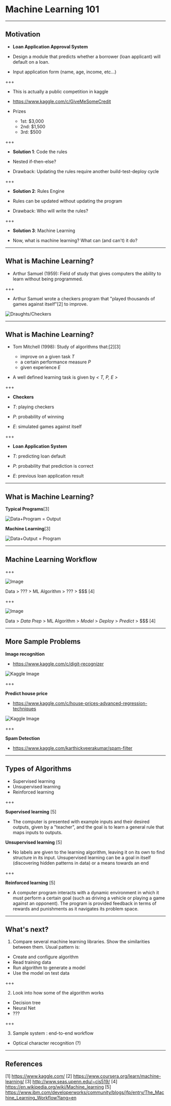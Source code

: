 # Machine Learning 101

---

## Motivation

* **Loan Application Approval System**

* Design a module that predicts whether a borrower (loan applicant) will default on a loan.
* Input application form (name, age, income, etc...)

+++

* This is actually a public competition in kaggle

* https://www.kaggle.com/c/GiveMeSomeCredit

* Prizes
    * 1st: $3,000 
    * 2nd: $1,500 
    * 3rd: $500 

+++

* **Solution 1**: Code the rules

* Nested if-then-else?

* Drawback: Updating the rules require another build-test-deploy cycle

+++

* **Solution 2**: Rules Engine

* Rules can be updated without updating the program

* Drawback: Who will write the rules?

+++

* **Solution 3**: Machine Learning

* Now, what is machine learning? What can (and can't) it do?

---

## What is Machine Learning?

* Arthur Samuel (1959): Field of study that gives computers the ability 
to learn without being programmed.

+++

* Arthur Samuel wrote a checkers program that "played thousands of games against itself"[2] to improve.

![Draughts/Checkers](notes/assets/International_draughts.jpg)

---

## What is Machine Learning?

* Tom Mitchell (1998): Study of algorithms that:[2][3]
    * improve on a given task _T_
    * a certain performance measure _P_
    * given experience _E_

* A well defined learning task is given by _< T, P, E >_

+++

* **Checkers**

* _T_: playing checkers
* _P_: probability of winning
* _E_: simulated games against itself

+++

* **Loan Application System**

* _T_: predicting loan default
* _P_: probability that prediction is correct
* _E_: previous loan application result

---

## What is Machine Learning?

**Typical Programs**[3]

![Data+Program = Output](notes/assets/typical-app.png)

**Machine Learning**[3]

![Data+Output = Program](notes/assets/ml-app.png)

---

## Machine Learning Workflow

+++

![Image](https://www.ibm.com/developerworks/community/blogs/jfp/resource/BLOGS_UPLOADED_IMAGES/mlworkflowperception.png)

Data > ??? > ML Algorithm > ??? > $$$ [4]

+++

![Image](https://www.ibm.com/developerworks/community/blogs/jfp/resource/BLOGS_UPLOADED_IMAGES/MLworkflownotsimple.png)

Data > _Data Prep_ > ML Algorithm > _Model_ > _Deploy_ > _Predict_ > $$$  [4]

---

## More Sample Problems

**Image recognition**

* https://www.kaggle.com/c/digit-recognizer

![Kaggle Image](https://kaggle2.blob.core.windows.net/competitions/kaggle/3004/logos/front_page.png)

+++

**Predict house price**

* https://www.kaggle.com/c/house-prices-advanced-regression-techniques

![Kaggle Image](https://kaggle2.blob.core.windows.net/competitions/kaggle/5407/media/housesbanner.png)

+++

**Spam Detection**

* https://www.kaggle.com/karthickveerakumar/spam-filter

---

## Types of Algorithms

* Supervised learning
* Unsupervised learning
* Reinforced learning

+++

**Supervised learning** [5]

* The computer is presented with example inputs and their desired outputs, given by a "teacher", and the goal is to learn a general rule that maps inputs to outputs.

**Unsupervised learning** [5]

* No labels are given to the learning algorithm, leaving it on its own to find structure in its input. Unsupervised learning can be a goal in itself (discovering hidden patterns in data) or a means towards an end


+++

**Reinforced learning** [5]

* A computer program interacts with a dynamic environment in which it must perform a certain goal (such as driving a vehicle or playing a game against an opponent). The program is provided feedback in terms of rewards and punishments as it navigates its problem space.

---

## What's next?

1. Compare several machine learning libraries. Show the similarities between them. Usual pattern is:
  * Create and configure algorithm
  * Read training data
  * Run algorithm to generate a model
  * Use the model on test data

+++

2. Look into how some of the algorithm works
  * Decision tree
  * Neural Net
  * ???

+++

3. Sample system : end-to-end workflow
  * Optical character recognition (?)

---
## References

[1] https://www.kaggle.com/
[2] https://www.coursera.org/learn/machine-learning/
[3] http://www.seas.upenn.edu/~cis519/
[4] https://en.wikipedia.org/wiki/Machine_learning
[5] https://www.ibm.com/developerworks/community/blogs/jfp/entry/The_Machine_Learning_Workflow?lang=en